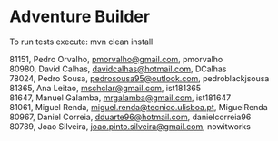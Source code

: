 # Adventure Builder

To run tests execute: mvn clean install

81151, Pedro Orvalho, pmorvalho@gmail.com, pmorvalho  
80980, David Calhas, davidcalhas@hotmail.com, DCalhas  
78024, Pedro Sousa, pedrosousa95@outlook.com, pedroblackjsousa  
81365, Ana Leitao, mschclar@gmail.com, ist181365  
81647, Manuel Galamba, mrgalamba@gmail.com, ist181647  
81061, Miguel Renda, miguel.renda@tecnico.ulisboa.pt, MiguelRenda  
80967, Daniel Correia, dduarte96@hotmail.com, danielcorreia96  
80789, Joao Silveira, joao.pinto.silveira@gmail.com, nowitworks  
